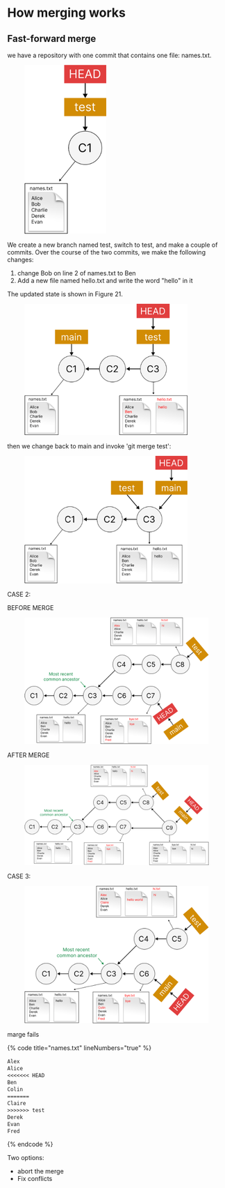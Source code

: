 # How merging works

## Fast-forward merge

we have a repository with one commit that contains one file: names.txt.&#x20;

<figure><img src="../../.gitbook/assets/Group 125.png" alt="" width="188"><figcaption></figcaption></figure>

We create a new branch named test, switch to test, and make a couple of commits. Over the course of the two commits, we make the following changes:

1. change Bob on line 2 of names.txt to Ben
2. Add a new file named hello.txt and write the word "hello" in it

The updated state is shown in Figure 21.

<figure><img src="../../.gitbook/assets/Group 127 (1).png" alt="" width="375"><figcaption></figcaption></figure>

then we change back to main and invoke 'git merge test':

<figure><img src="../../.gitbook/assets/Group 124 (1).png" alt="" width="375"><figcaption></figcaption></figure>





CASE 2:

BEFORE MERGE

<figure><img src="../../.gitbook/assets/Group 152 (1).png" alt="" width="563"><figcaption></figcaption></figure>





AFTER MERGE

<figure><img src="../../.gitbook/assets/Group 153.png" alt=""><figcaption></figcaption></figure>

CASE 3:



<figure><img src="../../.gitbook/assets/Group 163 (1).png" alt=""><figcaption></figcaption></figure>

marge fails



{% code title="names.txt" lineNumbers="true" %}
```
Alex
Alice
<<<<<<< HEAD
Ben
Colin
=======
Claire
>>>>>>> test
Derek
Evan
Fred
```
{% endcode %}

Two options:

* abort the merge
* Fix conflicts
